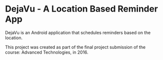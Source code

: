<h1>DejaVu - A Location Based Reminder App</h1>
DejaVu is an Android application that schedules reminders based on the location. 

This project was created as part of the final project submission of the course: Advanced Technologies, in 2016.
